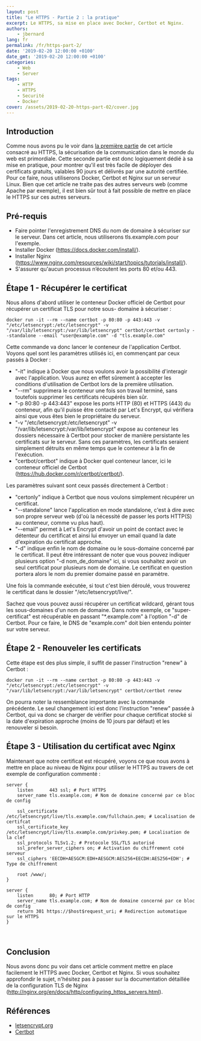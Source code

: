 ```yaml
---
layout: post
title: "Le HTTPS - Partie 2 : la pratique"
excerpt: Le HTTPS, sa mise en place avec Docker, Certbot et Nginx.
authors:
    - jbernard
lang: fr
permalink: /fr/https-part-2/
date: '2019-02-20 12:00:00 +0100'
date_gmt: '2019-02-20 12:00:00 +0100'
categories:
    - Web
    - Server
tags:
    - HTTP
    - HTTPS
    - Securité
    - Docker
cover: /assets/2019-02-20-https-part-02/cover.jpg
---
```


## Introduction
Comme nous avons pu le voir dans [la première partie](/fr/https-part-1/) de cet article consacré au HTTPS, la sécurisation de la communication dans le monde du web est primordiale. Cette seconde partie est donc logiquement dédié à sa mise en pratique, pour montrer qu'il est très facile de déployer des certificats gratuits, valables 90 jours et délivrés par une autorité certifiée. Pour ce faire, nous utiliserons Docker, Certbot et Nginx sur un serveur Linux. Bien que cet article ne traite pas des autres serveurs web (comme Apache par exemple), il est bien sûr tout à fait possible de mettre en place le HTTPS sur ces autres serveurs.

## Pré-requis 

- Faire pointer l'enregistrement DNS du nom de domaine à sécuriser sur le serveur. Dans cet article, nous utiliserons tls.example.com pour l'exemple. 
- Installer Docker (https://docs.docker.com/install/). 
- Installer Nginx (https://www.nginx.com/resources/wiki/start/topics/tutorials/install/). 
- S'assurer qu'aucun processus n’écoutent les ports 80 et/ou 443. 

## Étape 1 - Récupérer le certificat

Nous allons d'abord utiliser le conteneur Docker officiel de Certbot pour récupérer un certificat TLS pour notre sous- domaine à sécuriser :

```
docker run -it --rm --name certbot -p 80:80 -p 443:443 -v "/etc/letsencrypt:/etc/letsencrypt" -v "/var/lib/letsencrypt:/var/lib/letsencrypt" certbot/certbot certonly --standalone --email "user@example.com" -d "tls.example.com"
```

Cette commande va donc lancer le conteneur de l'application Certbot. Voyons quel sont les paramètres utilisés ici, en commençant par ceux passés à Docker :
- "-it" indique à Docker que nous voulons avoir la possibilité d'interagir avec l'application. Vous aurez en effet sûrement à accepter les conditions d'utilisation de Certbot lors de la première utilisation. 
- "--rm" supprimera le conteneur une fois son travail terminé, sans toutefois supprimer les certificats récupérés bien sûr. 
- "-p 80:80 -p 443:443" expose les ports HTTP (80) et HTTPS (443) du conteneur, afin qu'il puisse être contacté par Let's Encrypt, qui vérifiera ainsi que vous êtes bien le propriétaire du serveur. 
- "-v "/etc/letsencrypt:/etc/letsencrypt" -v "/var/lib/letsencrypt:/var/lib/letsencrypt" expose au conteneur les dossiers nécessaire à Certbot pour stocker de manière persistante les certificats sur le serveur. Sans ces paramètres, les certificats seraient simplement détruits en même temps que le conteneur à la fin de l'exécution. 
- "certbot/certbot" indique à Docker quel conteneur lancer, ici le conteneur officiel de Certbot (https://hub.docker.com/r/certbot/certbot/).

Les paramètres suivant sont ceux passés directement à Certbot :
- "certonly" indique à Certbot que nous voulons simplement récupérer un certificat. 
- "--standalone" lance l'application en mode standalone, c'est à dire avec son propre serveur web (d'où la nécessité de passer les ports HTTP(S) au conteneur, comme vu plus haut). 
- "--email" permet à Let's Encrypt d'avoir un point de contact avec le détenteur du certificat et ainsi lui envoyer un email quand la date d'expiration du certificat approche. 
- "-d" indique enfin le nom de domaine ou le sous-domaine concerné par le certificat. Il peut être intéressant de noter que vous pouvez indiquer plusieurs option "-d nom_de_domaine" ici, si vous souhaitez avoir un seul certificat pour plusieurs nom de domaine. Le certificat en question portera alors le nom du premier domaine passé en paramètre. 

Une fois la commande exécutée, si tout c'est bien déroulé, vous trouverez le certificat dans le dossier "/etc/letsencrypt/live/". 

Sachez que vous pouvez aussi récupérer un certificat wildcard, gérant tous les sous-domaines d'un nom de domaine. Dans notre exemple, ce "super-certificat" est récupérable en passant "*.example.com" à l'option "-d" de Certbot. Pour ce faire, le DNS de "example.com" doit bien entendu pointer sur votre serveur.

## Étape 2 - Renouveler les certificats

Cette étape est des plus simple, il suffit de passer l'instruction "renew" à Certbot :
```
docker run -it --rm --name certbot -p 80:80 -p 443:443 -v "/etc/letsencrypt:/etc/letsencrypt" -v "/var/lib/letsencrypt:/var/lib/letsencrypt" certbot/certbot renew
```

On pourra noter la ressemblance importante avec la commande précédente. Le seul changement ici est donc l'instruction "renew" passée à Certbot, qui va donc se charger de vérifier pour chaque certificat stocké si la date d'expiration approche (moins de 10 jours par défaut) et les renouveler si besoin. 
 
## Étape 3 - Utilisation du certificat avec Nginx

Maintenant que notre certificat est récupéré, voyons ce que nous avons à mettre en place au niveau de Nginx pour utiliser le HTTPS au travers de cet exemple de configuration commenté :
```
server {
    listen      443 ssl; # Port HTTPS
    server_name tls.example.com; # Nom de domaine concerné par ce bloc de config

    ssl_certificate /etc/letsencrypt/live/tls.example.com/fullchain.pem; # Localisation de certifcat 
    ssl_certificate_key /etc/letsencrypt/live/tls.example.com/privkey.pem; # Localisation de la clef
    ssl_protocols TLSv1.2; # Protocole SSL/TLS autorisé 
    ssl_prefer_server_ciphers on; # Activation du chiffrement coté serveur
    ssl_ciphers 'EECDH+AESGCM:EDH+AESGCM:AES256+EECDH:AES256+EDH'; # Type de chiffrement 
    
    root /www/;
}

server {
    listen      80; # Port HTTP
    server_name tls.example.com; # Nom de domaine concerné par ce bloc de config
    return 301 https://$host$request_uri; # Redirection automatique sur le HTTPS
}
```
 
## Conclusion

Nous avons donc pu voir dans cet article comment mettre en place facilement le HTTPS avec Docker, Certbot et Nginx.
Si vous souhaitez approfondir le sujet, n'hésitez pas à passer sur la documentation détaillée de la configuration TLS de Nginx (http://nginx.org/en/docs/http/configuring_https_servers.html).

## Références

- [letsencrypt.org](https://letsencrypt.org/)
- [Certbot](https://certbot.eff.org/)
